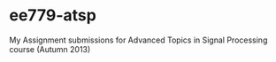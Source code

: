 ee779-atsp
==========

My Assignment submissions for Advanced Topics in Signal Processing course (Autumn 2013)
